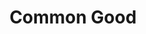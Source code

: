 ---
pid: lll27
title: Common Good
location_transcription: Someplace Visible
coordinates: 
zipcode: '19107'
gen_neighborhood: Center City
neighborhood: Washington Square West,Avenue of The Arts,Midtown Village,Chinatown
outside_phl: 
age: '62'
age_range: 60-69
instagram: 
image_file_name: lll_27.jpg
proposal_transcription: |-
  a monument to commemorate the spirit of Philadelphia - for hundreds of years - to figuring out a better way, a new way, to work together for the common good.

  examples: Waterworks + Fairmount Park
  savings + loans
  Eastern State Penitentiary (groundbreaking at the time)
  The Library Company
  probably social innovations too, I'm less familiar with those.

  Many other places - and monuments - celebrate individual achievement.  Philadelphia is a place where people think about innovative new ways to work collectively to improve the lives of others and the community.
topic: History
topic_summary: 0, 0
type: Other No Form
keywords_other: History, Fairmount Water Works, Eastern State Penitentiary, The Library
  Company, Innovation
credit: Maud Lyon
image_labels: 
twitter: 
facebook: 
permalink: "/monuments/lll27/"
layout: item-page
---